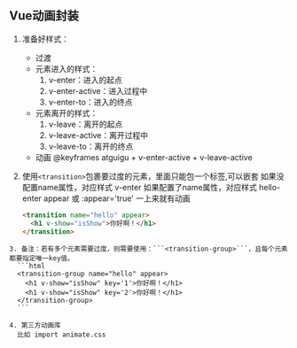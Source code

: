 ## Vue动画封装

   1. 准备好样式：
      - 过渡
      - 元素进入的样式：
        1. v-enter：进入的起点
        2. v-enter-active：进入过程中
        3. v-enter-to：进入的终点
      - 元素离开的样式：
        1. v-leave：离开的起点
        2. v-leave-active：离开过程中
        3. v-leave-to：离开的终点
      - 动画
        @keyframes atguigu + v-enter-active + v-leave-active

   2. 使用```<transition>```包裹要过度的元素，里面只能包一个标签,可以嵌套
      如果没配置name属性，对应样式 v-enter    如果配置了name属性，对应样式 hello-enter
      appear 或 :appear='true' 一上来就有动画
      ```html
      <transition name="hello" appear>
      	<h1 v-show="isShow">你好啊！</h1>
      </transition>
      ```

    3. 备注：若有多个元素需要过度，则需要使用：```<transition-group>```，且每个元素都要指定唯一key值。
      ```html
      <transition-group name="hello" appear>
      	<h1 v-show="isShow" key='1'>你好啊！</h1>
      	<h1 v-show="isShow" key='2'>你好啊！</h1>
      </transition-group>
      ``` 

    4. 第三方动画库
      比如 import animate.css

